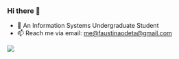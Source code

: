 ### Hi there 👋

<!--
**faustinaodetaa/faustinaodetaa** is a ✨ _special_ ✨ repository because its `README.md` (this file) appears on your GitHub profile.

Here are some ideas to get you started:


- 🌱 I’m currently learning ...
- 👯 I’m looking to collaborate on ...
- 🤔 I’m looking for help with ...
- 💬 Ask me about ...
- 📫 How to reach me: ...
- 😄 Pronouns: ...
- ⚡ Fun fact: ...
-->
- 🔭 An Information Systems Undergraduate Student
- 📫 Reach me via email: <a href="mailto:me@faustinaodeta@gmail.com">me@faustinaodeta@gmail.com<a/>
  
![](https://github-readme-stats.vercel.app/api/top-langs/?username=faustinaodetaa&theme=github_dark&hide_border=true&include_all_commits=true&count_private=true&layout=compact&langs_count=8)
